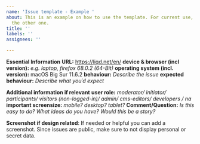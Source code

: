 ```yaml
---
name: 'Issue template - Example '
about: This is an example on how to use the template. For current use, better use
  the other one.
title: ''
labels: ''
assignees: ''

---
```


**Essential Information**
**URL:** https://liqd.net/en/
**device & browser (incl version):** *e.g. laptop, firefox 68.0.2 (64-Bit)*
**operating system (incl. version):** macOS Big Sur 11.6.2
**behaviour:** *Describe the issue*
**expected behaviour:** *Describe what you´d expect*

**Additional information if relevant**
**user role:** *moderator/ initiator/ participants/ visitors (non-logged-in)/ admin/ cms-editors/ developers / na*
**important screensize:** *mobile? desktop? tablet?*
**Comment/Question:** *Is this easy to do? What ideas do you have? Would this be a story?*

**Screenshot if design related**:
If needed or helpful you can add a screenshot. Since issues are public, make sure to not display personal or secret data.

